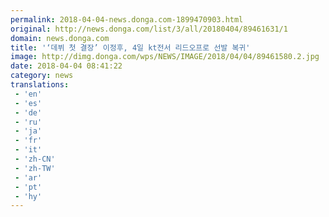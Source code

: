 ```yaml
---
permalink: 2018-04-04-news.donga.com-1899470903.html
original: http://news.donga.com/list/3/all/20180404/89461631/1
domain: news.donga.com
title: '‘데뷔 첫 결장’ 이정후, 4일 kt전서 리드오프로 선발 복귀'
image: http://dimg.donga.com/wps/NEWS/IMAGE/2018/04/04/89461580.2.jpg
date: 2018-04-04 08:41:22
category: news
translations: 
 - 'en'
 - 'es'
 - 'de'
 - 'ru'
 - 'ja'
 - 'fr'
 - 'it'
 - 'zh-CN'
 - 'zh-TW'
 - 'ar'
 - 'pt'
 - 'hy'
---
```


